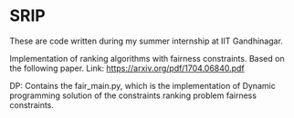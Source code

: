 # SRIP
These are  code written during my summer internship at IIT Gandhinagar.

Implementation of ranking algorithms with fairness constraints. Based on the following paper.
Link: https://arxiv.org/pdf/1704.06840.pdf

DP: Contains the fair_main.py, which is the implementation of Dynamic programming solution of the constraints ranking problem 
fairness constraints.


